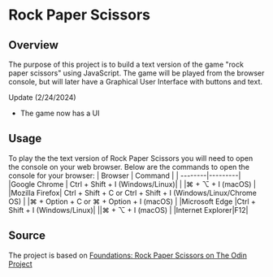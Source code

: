 # Rock Paper Scissors

## Overview
The purpose of this project is to build a text version of the game "rock paper scissors" using JavaScript. The game will be played from the browser console, but will later have a Graphical User Interface with buttons and text.

Update (2/24/2024)
- The game now has a UI

## Usage
To play the the text version of Rock Paper Scissors you will need to open the console on your web browser. Below are the commands to open the console for your browser:
| Browser | Command |
| --------|---------|
|Google Chrome | Ctrl + Shift + I (Windows/Linux)|
| |⌘ + ⌥ + I (macOS)  |  
|Mozilla Firefox| Ctrl + Shift + C or Ctrl + Shift + I (Windows/Linux/Chrome OS)
| |⌘ + Option + C or ⌘ + Option + I (macOS)  |
|Microsoft Edge	|Ctrl + Shift + I (Windows/Linux)|
||⌘ + ⌥ + I (macOS)  |
|Internet Explorer|F12|

## Source
The project is based on [Foundations: Rock Paper Scissors on The Odin Project](https://www.theodinproject.com/lessons/foundations-rock-paper-scissors)